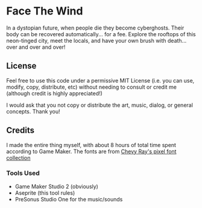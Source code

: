 # Face The Wind

In a dystopian future, when people die they become cyberghosts. Their body can be recovered automatically... for a fee. Explore the rooftops of this neon-tinged city, meet the locals, and have your own brush with death... over and over and over!

## License
Feel free to use this code under a permissive MIT License (i.e. you can use, modify, copy, distribute, etc) without needing to consult or credit me (although credit is highly appreciated!)

I would ask that you not copy or distribute the art, music, dialog, or general concepts. Thank you!

## Credits
I made the entire thing myself, with about 8 hours of total time spent according to Game Maker. The fonts are from [Chevy Ray's pixel font collection](https://chevyray.itch.io/pixel-fonts)

### Tools Used
- Game Maker Studio 2 (obviously)
- Aseprite (this tool rules)
- PreSonus Studio One for the music/sounds

